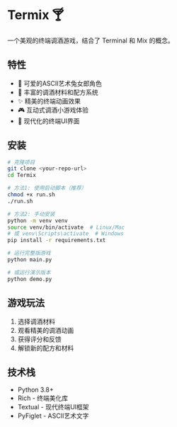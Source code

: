 # Termix 🍸

一个美观的终端调酒游戏，结合了 Terminal 和 Mix 的概念。

## 特性

- 🐰 可爱的ASCII艺术兔女郎角色
- 🍹 丰富的调酒材料和配方系统
- ✨ 精美的终端动画效果
- 🎮 互动式调酒小游戏体验
- 🌈 现代化的终端UI界面

## 安装

```bash
# 克隆项目
git clone <your-repo-url>
cd Termix

# 方法1: 使用启动脚本（推荐）
chmod +x run.sh
./run.sh

# 方法2: 手动安装
python -m venv venv
source venv/bin/activate  # Linux/Mac
# 或 venv\Scripts\activate  # Windows
pip install -r requirements.txt

# 运行完整版游戏
python main.py

# 或运行演示版本
python demo.py
```

## 游戏玩法

1. 选择调酒材料
2. 观看精美的调酒动画
3. 获得评分和反馈
4. 解锁新的配方和材料

## 技术栈

- Python 3.8+
- Rich - 终端美化库
- Textual - 现代终端UI框架
- PyFiglet - ASCII艺术文字
